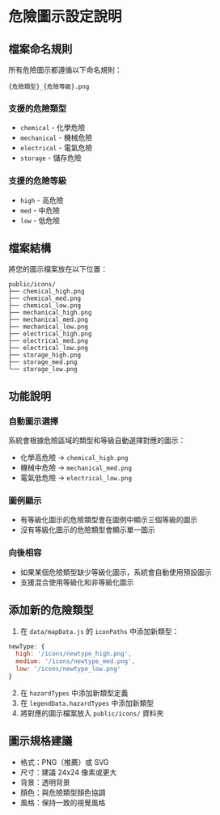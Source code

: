 # 危險圖示設定說明

## 檔案命名規則

所有危險圖示都遵循以下命名規則：
```
{危險類型}_{危險等級}.png
```

### 支援的危險類型
- `chemical` - 化學危險
- `mechanical` - 機械危險  
- `electrical` - 電氣危險
- `storage` - 儲存危險

### 支援的危險等級
- `high` - 高危險
- `med` - 中危險
- `low` - 低危險

## 檔案結構

將您的圖示檔案放在以下位置：
```
public/icons/
├── chemical_high.png
├── chemical_med.png
├── chemical_low.png
├── mechanical_high.png
├── mechanical_med.png
├── mechanical_low.png
├── electrical_high.png
├── electrical_med.png
├── electrical_low.png
├── storage_high.png
├── storage_med.png
└── storage_low.png
```

## 功能說明

### 自動圖示選擇
系統會根據危險區域的類型和等級自動選擇對應的圖示：
- 化學高危險 → `chemical_high.png`
- 機械中危險 → `mechanical_med.png`
- 電氣低危險 → `electrical_low.png`

### 圖例顯示
- 有等級化圖示的危險類型會在圖例中顯示三個等級的圖示
- 沒有等級化圖示的危險類型會顯示單一圖示

### 向後相容
- 如果某個危險類型缺少等級化圖示，系統會自動使用預設圖示
- 支援混合使用等級化和非等級化圖示

## 添加新的危險類型

1. 在 `data/mapData.js` 的 `iconPaths` 中添加新類型：
```javascript
newType: {
  high: '/icons/newtype_high.png',
  medium: '/icons/newtype_med.png', 
  low: '/icons/newtype_low.png'
}
```

2. 在 `hazardTypes` 中添加新類型定義
3. 在 `legendData.hazardTypes` 中添加新類型
4. 將對應的圖示檔案放入 `public/icons/` 資料夾

## 圖示規格建議

- 格式：PNG（推薦）或 SVG
- 尺寸：建議 24x24 像素或更大
- 背景：透明背景
- 顏色：與危險類型顏色協調
- 風格：保持一致的視覺風格 